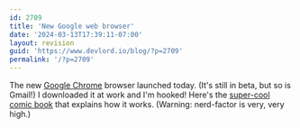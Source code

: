 ```yaml
---
id: 2709
title: 'New Google web browser'
date: '2024-03-13T17:39:11-07:00'
layout: revision
guid: 'https://www.devlord.io/blog/?p=2709'
permalink: '/?p=2709'
---
```


The new <a href="http://www.google.com/chrome">Google Chrome</a> browser launched today.  (It's still in beta, but so is Gmail!)   I downloaded it at work and I'm hooked!  Here's the <a href="http://blogoscoped.com/google-chrome/">super-cool comic book</a> that explains how it works.  (Warning: nerd-factor is very, very high.)<div class="blogger-post-footer"><img width='1' height='1' src='https://blogger.googleusercontent.com/tracker/2602771351651662379-8089870179780838195?l=mustfollow.blogspot.com' alt='' /></div>